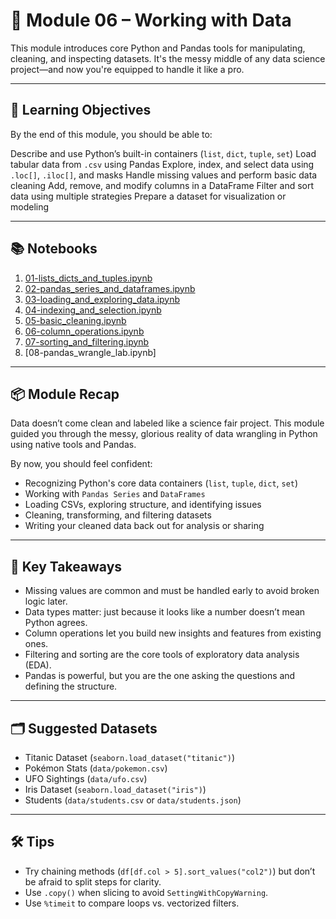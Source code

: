 # 🧰 Module 06 – Working with Data

This module introduces core Python and Pandas tools for manipulating, cleaning, and inspecting datasets. It's the messy middle of any data science project—and now you're equipped to handle it like a pro.

---

## 🎯 Learning Objectives
By the end of this module, you should be able to:

Describe and use Python’s built-in containers (`list`, `dict`, `tuple`, `set`)
Load tabular data from `.csv` using Pandas
Explore, index, and select data using `.loc[]`, `.iloc[]`, and masks
Handle missing values and perform basic data cleaning
Add, remove, and modify columns in a DataFrame
Filter and sort data using multiple strategies
Prepare a dataset for visualization or modeling

---

## 📚 Notebooks
1. [01-lists_dicts_and_tuples.ipynb]()	
2. [02-pandas_series_and_dataframes.ipynb]()	
3. [03-loading_and_exploring_data.ipynb]()	
4. [04-indexing_and_selection.ipynb]()	
5. [05-basic_cleaning.ipynb]()	
6. [06-column_operations.ipynb]()	
7. [07-sorting_and_filtering.ipynb]()
8. [08-pandas_wrangle_lab.ipynb]

---

## 📦 Module Recap
Data doesn’t come clean and labeled like a science fair project. This module guided you through the messy, glorious reality of data wrangling in Python using native tools and Pandas.

By now, you should feel confident:
* Recognizing Python's core data containers (`list`, `tuple`, `dict`, `set`)
* Working with `Pandas Series` and `DataFrames`
* Loading CSVs, exploring structure, and identifying issues
* Cleaning, transforming, and filtering datasets
* Writing your cleaned data back out for analysis or sharing

---

## 🎯 Key Takeaways
* Missing values are common and must be handled early to avoid broken logic later.
* Data types matter: just because it looks like a number doesn’t mean Python agrees.
* Column operations let you build new insights and features from existing ones.
* Filtering and sorting are the core tools of exploratory data analysis (EDA).
* Pandas is powerful, but you are the one asking the questions and defining the structure.

---

## 🗂️ Suggested Datasets
* Titanic Dataset (`seaborn.load_dataset("titanic")`)
* Pokémon Stats (`data/pokemon.csv`)
* UFO Sightings (`data/ufo.csv`)
* Iris Dataset (`seaborn.load_dataset("iris")`)
* Students (`data/students.csv` or `data/students.json`)

--- 

## 🛠️ Tips
* Try chaining methods (`df[df.col > 5].sort_values("col2")`) but don’t be afraid to split steps for clarity.
* Use `.copy()` when slicing to avoid `SettingWithCopyWarning`.
* Use `%timeit` to compare loops vs. vectorized filters.